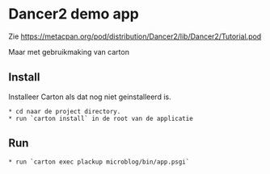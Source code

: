 # Dancer2 demo app

Zie https://metacpan.org/pod/distribution/Dancer2/lib/Dancer2/Tutorial.pod

Maar met gebruikmaking van carton

## Install

Installeer Carton als dat nog niet geinstalleerd is.

    * cd naar de project directory.
    * run `carton install` in de root van de applicatie


## Run

    * run `carton exec plackup microblog/bin/app.psgi`



